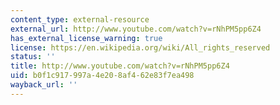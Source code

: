 ```yaml
---
content_type: external-resource
external_url: http://www.youtube.com/watch?v=rNhPM5pp6Z4
has_external_license_warning: true
license: https://en.wikipedia.org/wiki/All_rights_reserved
status: ''
title: http://www.youtube.com/watch?v=rNhPM5pp6Z4
uid: b0f1c917-997a-4e20-8af4-62e83f7ea498
wayback_url: ''
---
```

